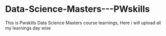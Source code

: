 # Data-Science-Masters---PWskills
This is Pwskills Data Science Masters course learnings, Here i will upload all my learnings day wise
